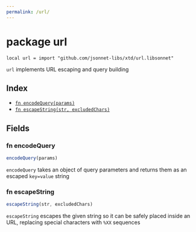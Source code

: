```yaml
---
permalink: /url/
---
```


# package url

```jsonnet
local url = import "github.com/jsonnet-libs/xtd/url.libsonnet"
```

`url` implements URL escaping and query building

## Index

* [`fn encodeQuery(params)`](#fn-encodequery)
* [`fn escapeString(str, excludedChars)`](#fn-escapestring)

## Fields

### fn encodeQuery

```ts
encodeQuery(params)
```

`encodeQuery` takes an object of query parameters and returns them as an escaped `key=value` string

### fn escapeString

```ts
escapeString(str, excludedChars)
```

`escapeString` escapes the given string so it can be safely placed inside an URL, replacing special characters with `%XX` sequences